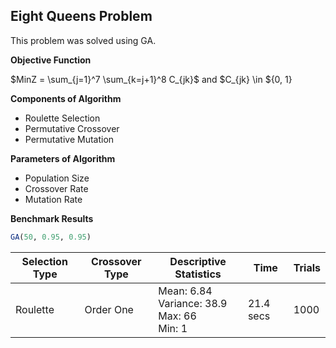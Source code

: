 ## Eight Queens Problem

This problem was solved using GA.

**Objective Function**

$MinZ = \sum_{j=1}^7 \sum_{k=j+1}^8 C_{jk}$ and $C_{jk} \in $\{0, 1\}

**Components of Algorithm**

+ Roulette Selection
+ Permutative Crossover
+ Permutative Mutation

**Parameters of Algorithm**

+ Population Size
+ Crossover Rate
+ Mutation Rate

**Benchmark Results**

```r
GA(50, 0.95, 0.95)
```

| Selection Type | Crossover Type | Descriptive Statistics | Time | Trials
| --- | --- | --- | --- | --- |
| Roulette | Order One | Mean: $6.84$ <br> Variance: $38.9$ <br> Max: $66$ <br> Min: $1$ | 21.4 secs | 1000 |
